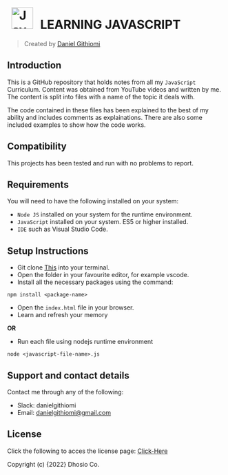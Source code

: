 # <a href="https://www.javascript.com/" target="_blank"><img style="margin: 0px 10px" src="https://profilinator.rishav.dev/skills-assets/javascript-original.svg" alt="JavaScript" height="50" /></a> LEARNING JAVASCRIPT

> Created by <a href="https://www.github.com/githiomi"> Daniel Githiomi </a>

## Introduction

This is a GitHub repository that holds notes from all my `JavaScript` Curriculum. Content was obtained from YouTube videos and written by me. The content is split into files with a name of the topic it deals with.

The code contained in these files has been explained to the best of my ability and includes comments as explainations. There are also some included examples to show how the code works.

## Compatibility

This projects has been tested and run with no problems to report.

## Requirements

You will need to have the following installed on your system:

* `Node JS` installed on your system for the runtime environment.
* `JavaScript` installed on your system. ES5 or higher installed.
* `IDE` such as Visual Studio Code.

## Setup Instructions

* Git clone [This](https://github.com/githiomi/Learning_Javascript.git) into your terminal.  
* Open the folder in your favourite editor, for example vscode.
* Install all the necessary packages using the command:

``` (nodejs)
npm install <package-name>
```

* Open the `index.html` file in your browser.
* Learn and refresh your memory

__OR__

* Run each file using nodejs runtime environment

``` (nodejs)
node <javascript-file-name>.js
```

## Support and contact details

Contact me through any of the following:

* Slack: danielgithiomi
* Email: danielgithiomi@gmail.com

## License

Click the following to acces the license page: [Click-Here](https://githiomi.github.io/Privacy-Policy/)

Copyright (c) {2022} Dhosio Co.
